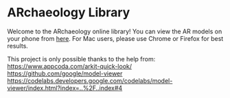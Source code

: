 # ARchaeology Library
Welcome to the ARchaeology online library!
You can view the AR models on your phone from [here](https://lili0824.github.io/ARchaeology/).
For Mac users, please use Chrome or Firefox for best results. 

This project is only possible thanks to the help from:<br />
https://www.appcoda.com/arkit-quick-look/<br />
https://github.com/google/model-viewer<br />
https://codelabs.developers.google.com/codelabs/model-viewer/index.html?index=..%2F..index#4

